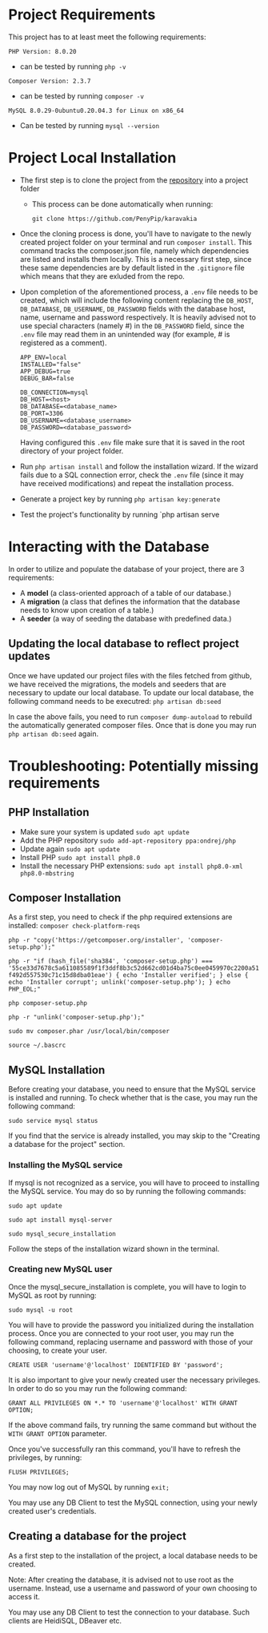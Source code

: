 # Project Requirements

This project has to at least meet the following requirements:

`PHP Version: 8.0.20` 

- can be tested by running `php -v`

`Composer Version: 2.3.7` 

- can be tested by running `composer -v`

`MySQL 8.0.29-0ubuntu0.20.04.3 for Linux on x86_64` 

- Can be tested by running `mysql --version`

# Project Local Installation

- The first step is to clone the project from the <a href="https://github.com/PenyPip/karavakia">repository</a> into a project folder 
  - This process can be done automatically when running:
  
    `git clone https://github.com/PenyPip/karavakia` 


- Once the cloning process is done, you'll have to navigate to the newly created project folder on your terminal and run `composer install`.
This command tracks the composer.json file, namely which dependencies are listed and installs them locally.
This is a necessary first step, since these same dependencies are by default listed in the `.gitignore` file which means that they are exluded from the repo.


- Upon completion of the aforementioned process, a `.env` file needs to be created, which will include the following 
content replacing the `DB_HOST`, `DB_DATABASE`, `DB_USERNAME`, `DB_PASSWORD` fields 
with the database host, name, username and password respectively. It is heavily advised 
not to use special characters (namely #) in the `DB_PASSWORD` field, since the 
`.env` file may read them in an unintended way (for example, # is registered as a comment).

    ```
    APP_ENV=local
    INSTALLED="false"
    APP_DEBUG=true
    DEBUG_BAR=false
  
    DB_CONNECTION=mysql
    DB_HOST=<host>
    DB_DATABASE=<database_name>
    DB_PORT=3306
    DB_USERNAME=<database_username>
    DB_PASSWORD=<database_password>
    ```

    Having configured this `.env` file make sure that it is saved in the root directory of your project folder.


- Run `php artisan install` and follow the installation wizard. If the wizard fails due 
to a SQL connection error, check the `.env` file (since it may have received modifications) 
and repeat the installation process.


- Generate a project key by running `php artisan key:generate`
- Test the project's functionality by running `php artisan serve

# Interacting with the Database

In order to utilize and populate the database of your project, there are 3 requirements:

- A **model** (a class-oriented approach of a table of our database.)
- A **migration** (a class that defines the information that the database needs to know upon creation of a table.)
- A **seeder** (a way of seeding the database with predefined data.)

## Updating the local database to reflect project updates

Once we have updated our project files with the files fetched from github, we have received the migrations, the models and seeders that are necessary to update our local database. To update our local database, the following command needs to be executred:
`php artisan db:seed`

In case the above fails, you need to run `composer dump-autoload` to rebuild the automatically generated composer files. Once that is done you may run `php artisan db:seed` again.

# Troubleshooting: Potentially missing requirements

## PHP Installation

- Make sure your system is updated `sudo apt update`
- Add the PHP repository `sudo add-apt-repository ppa:ondrej/php`
- Update again `sudo apt update`
- Install PHP `sudo apt install php8.0`
- Install the necessary PHP extensions: `sudo apt install php8.0-xml php8.0-mbstring`

## Composer Installation

As a first step, you need to check if the php required extensions are installed: `composer check-platform-reqs`

`php -r "copy('https://getcomposer.org/installer', 'composer-setup.php');"`

`php -r "if (hash_file('sha384', 'composer-setup.php') === '55ce33d7678c5a611085589f1f3ddf8b3c52d662cd01d4ba75c0ee0459970c2200a51f492d557530c71c15d8dba01eae') { echo 'Installer verified'; } else { echo 'Installer corrupt'; unlink('composer-setup.php'); } echo PHP_EOL;"`

`php composer-setup.php`

`php -r "unlink('composer-setup.php');"`

`sudo mv composer.phar /usr/local/bin/composer`

`source ~/.bascrc`

## MySQL Installation

Before creating your database, you need to ensure that the MySQL service is installed and running.
To check whether that is the case, you may run the following command:

`sudo service mysql status`

If you find that the service is already installed, you may skip to the "Creating a database for the project" section.

### Installing the MySQL service

If mysql is not recognized as a service, you will have to proceed to installing the MySQL service. You may do so by running the following commands:

`sudo apt update`

`sudo apt install mysql-server`

`sudo mysql_secure_installation`

Follow the steps of the installation wizard shown in the terminal.

### Creating new MySQL user

Once the mysql_secure_installation is complete, you will have to login to MySQL as root by running:

`sudo mysql -u root`

You will have to provide the password you initialized during the installation process.
Once you are connected to your root user, you may run the following command, replacing username and password with those of your choosing, to create your user.

`CREATE USER 'username'@'localhost' IDENTIFIED BY 'password';`

It is also important to give your newly created user the necessary privileges. In order to do so you may run the following command:

`GRANT ALL PRIVILEGES ON *.* TO 'username'@'localhost' WITH GRANT OPTION;`

If the above command fails, try running the same command but without the `WITH GRANT OPTION` parameter.

Once you've successfully ran this command, you'll have to refresh the privileges, by running:

`FLUSH PRIVILEGES;`

You may now log out of MySQL by running `exit;`

You may use any DB Client to test the MySQL connection, using your newly created user's credentials.

## Creating a database for the project

As a first step to the installation of the project, a local database needs to be created.

Note: After creating the database, it is advised not to use root as the username. Instead, use a username and password of your own choosing to access it.

You may use any DB Client to test the connection to your database. Such clients are HeidiSQL, DBeaver etc.
